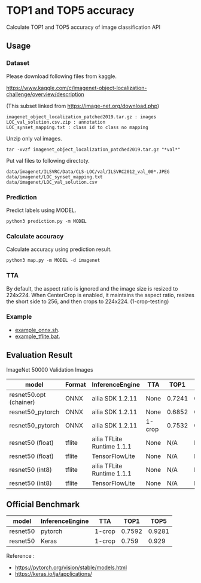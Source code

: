 # TOP1 and TOP5 accuracy

Calculate TOP1 and TOP5 accuracy of image classification API

## Usage

### Dataset

Please download following files from kaggle.

https://www.kaggle.com/c/imagenet-object-localization-challenge/overview/description

(This subset linked from https://image-net.org/download.php)

```
imagenet_object_localization_patched2019.tar.gz : images
LOC_val_solution.csv.zip : annotation
LOC_synset_mapping.txt : class id to class no mapping
```

Unzip only val images.

```
tar -xvzf imagenet_object_localization_patched2019.tar.gz "*val*"
```

Put val files to following directoty.

```
data/imagenet/ILSVRC/Data/CLS-LOC/val/ILSVRC2012_val_00*.JPEG
data/imagenet/LOC_synset_mapping.txt
data/imagenet/LOC_val_solution.csv
```

### Prediction 

Predict labels using MODEL.

```
python3 prediction.py -m MODEL
```

### Calculate accuracy

Calculate accuracy using prediction result.

```
python3 map.py -m MODEL -d imagenet
```

### TTA

By default, the aspect ratio is ignored and the image size is resized to 224x224. When CenterCrop is enabled, it maintains the aspect ratio, resizes the short side to 256, and then crops to 224x224. (1-crop-testing)

### Example

- [example_onnx.sh](./example_onnx.sh).
- [example_tflite.bat](./example_tflite.bat).

## Evaluation Result

ImageNet 50000 Validation Images

|model|Format|InferenceEngine|TTA|TOP1|TOP5|
|-----|-----|-----|-----|-----|-----|
|resnet50.opt (chainer)|ONNX|ailia SDK 1.2.11|None|0.7241|0.9103|
|resnet50_pytorch|ONNX|ailia SDK 1.2.11|None|0.6852|0.8869|
|resnet50_pytorch|ONNX|ailia SDK 1.2.11|1-crop|0.7532|0.9253|
|resnet50 (float)|tflite|ailia TFLite Runtime 1.1.1|None|N/A|N/A|
|resnet50 (float)|tflite|TensorFlowLite|None|N/A|N/A|
|resnet50 (int8)|tflite|ailia TFLite Runtime 1.1.1|None|N/A|N/A|
|resnet50 (int8)|tflite|TensorFlowLite|None|N/A|N/A|

## Official Benchmark

|model|InferenceEngine|TTA|TOP1|TOP5|
|-----|-----|-----|-----|-----|
|resnet50|pytorch|1-crop|0.7592|0.9281|
|resnet50|Keras|1-crop|0.759|0.929|

Reference :
- https://pytorch.org/vision/stable/models.html
- https://keras.io/ja/applications/

